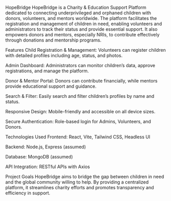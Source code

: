 HopeBridge
HopeBridge is a Charity & Education Support Platform dedicated to connecting underprivileged and orphaned children with donors, volunteers, and mentors worldwide. The platform facilitates the registration and management of children in need, enabling volunteers and administrators to track their status and provide essential support. It also empowers donors and mentors, especially NRIs, to contribute effectively through donations and mentorship programs.

Features
Child Registration & Management: Volunteers can register children with detailed profiles including age, status, and photos.

Admin Dashboard: Administrators can monitor children’s data, approve registrations, and manage the platform.

Donor & Mentor Portal: Donors can contribute financially, while mentors provide educational support and guidance.

Search & Filter: Easily search and filter children’s profiles by name and status.

Responsive Design: Mobile-friendly and accessible on all device sizes.

Secure Authentication: Role-based login for Admins, Volunteers, and Donors.

Technologies Used
Frontend: React, Vite, Tailwind CSS, Headless UI

Backend: Node.js, Express (assumed)

Database: MongoDB (assumed)

API Integration: RESTful APIs with Axios

Project Goals
HopeBridge aims to bridge the gap between children in need and the global community willing to help. By providing a centralized platform, it streamlines charity efforts and promotes transparency and efficiency in support.

